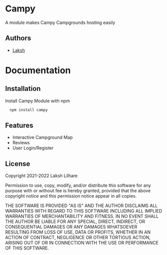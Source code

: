 
# Campy 

A module makes Campy Campgrounds hosting easily


## Authors

- [Laksh]()



  
# Documentation


## Installation

Install Campy Module with npm

```bash
  npm install campy
```
    
## Features

- Interactive Campground Map
- Reviews
- User Login/Register 


  
## License

Copyright 2021-2022 Laksh Lilhare

Permission to use, copy, modify, and/or distribute this software for any purpose with or without fee is hereby granted, provided that the above copyright notice and this permission notice appear in all copies.

THE SOFTWARE IS PROVIDED "AS IS" AND THE AUTHOR DISCLAIMS ALL WARRANTIES WITH REGARD TO THIS SOFTWARE INCLUDING ALL IMPLIED WARRANTIES OF MERCHANTABILITY AND FITNESS. IN NO EVENT SHALL THE AUTHOR BE LIABLE FOR ANY SPECIAL, DIRECT, INDIRECT, OR CONSEQUENTIAL DAMAGES OR ANY DAMAGES WHATSOEVER RESULTING FROM LOSS OF USE, DATA OR PROFITS, WHETHER IN AN ACTION OF CONTRACT, NEGLIGENCE OR OTHER TORTIOUS ACTION, ARISING OUT OF OR IN CONNECTION WITH THE USE OR PERFORMANCE OF THIS SOFTWARE.

  